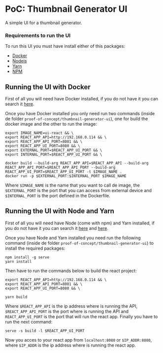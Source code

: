# PoC: Thumbnail Generator UI

A simple UI for a thumbnail generator.

### Requirements to run the UI

To run this UI you must have install either of this packages:
- [Docker](https://www.docker.com/)
- [Nodejs](https://nodejs.org/)
- [Yarn](https://yarnpkg.com/)
- [NPM](https://www.npmjs.com/)

## Running the UI with Docker

First of all you will need have Docker installed, if you do not have it you can search it [here](https://www.docker.com/get-started). 

Once you have Docker installed you only need run two commands (inside de folder `proof-of-concept/thumbnail-generator-ui`), one for build the docker image and the other to run the image:
```
export IMAGE_NAME=ui-react && \
export REACT_APP_API=http://192.168.0.114 && \
export REACT_APP_API_PORT=8081 && \
export REACT_APP_UI_PORT=8080 && \
export EXTERNAL_PORT=$REACT_APP_UI_PORT && \
export INTERNAL_PORT=$REACT_APP_UI_PORT && \

docker build --build-arg REACT_APP_API=$REACT_APP_API --build-arg REACT_APP_API_PORT=$REACT_APP_API_PORT --build-arg REACT_APP_UI_PORT=$REACT_APP_UI_PORT -t $IMAGE_NAME .
docker run -p $EXTERNAL_PORT:$INTERNAL_PORT $IMAGE_NAME
```
Where `$IMAGE_NAME` is the name that you want to call de image, the `$EXTERNAL_PORT` is the port that you can access from external device and `$INTERNAL_PORT` is the port defined in the Dockerfile.

## Running the UI with Node and Yarn

First of all you will need have Node (come with npm) and Yarn installed, if you do not have it you can search it [here](https://nodejs.org/) and [here](https://classic.yarnpkg.com/en/docs/install). 

Once you have Node and Yarn installed you need run the following command (inside de folder `proof-of-concept/thumbnail-generator-ui`) to install the required packages:
```
npm install -g serve
yarn install
```
Then have to run the commands below to build the react project:
```
export REACT_APP_API=http://192.168.0.114 && \
export REACT_APP_API_PORT=8081 && \
export REACT_APP_UI_PORT=8080 && \

yarn build
```
Where `$REACT_APP_API` is the ip address where is running the API, `$REACT_APP_API_PORT` is the port where is running the API and `REACT_APP_UI_PORT` is the port that will run the react app.
Finally you have to run the next command:
```
serve -s build -l $REACT_APP_UI_PORT
```
Now you acces to your react app from `localhost:8080` or `$IP_ADDR:8080`, where `$IP_ADDR` is the ip address where is running the react app.
